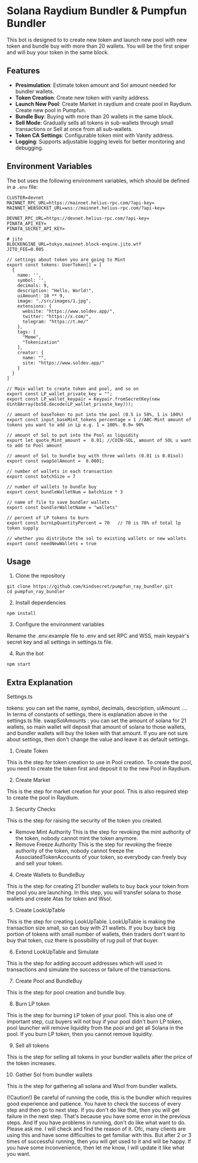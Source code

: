 # Solana Raydium Bundler & Pumpfun Bundler

This bot is designed to to create new token and launch new pool with new token and bundle buy with more than 20 wallets. You will be the first sniper and will buy your token in the same block.

## Features

- **Presimulation**: Estimate token amount and Sol amount needed for bundler wallets.
- **Token Creation**: Create new token with vanity address.
- **Launch New Pool**: Create Market in raydium and create pool in Raydium. Create new pool in Pumpfun.
- **Bundle Buy**: Buying with more than 20 wallets in the same block.
- **Sell Mode**: Gradually sells all tokens in sub-wallets through small transactions or Sell at once from all sub-wallets.
- **Token CA Settings**: Configurable token mint with Vanity address.
- **Logging**: Supports adjustable logging levels for better monitoring and debugging.

## Environment Variables

The bot uses the following environment variables, which should be defined in a `.env` file:

```env
CLUSTER=devnet
MAINNET_RPC_URL=https://mainnet.helius-rpc.com/?api-key=
MAINNET_WEBSOCKET_URL=wss://mainnet.helius-rpc.com/?api-key=

DEVNET_RPC_URL=https://devnet.helius-rpc.com/?api-key=
PINATA_API_KEY=
PINATA_SECRET_API_KEY=

# jito
BLOCKENGINE_URL=tokyo.mainnet.block-engine.jito.wtf
JITO_FEE=0.005

// settings about token you are going to Mint
export const tokens: UserToken[] = [
  {
    name: '',
    symbol: '',
    decimals: 9,
    description: "Hello, World!",
    uiAmount: 10 ** 9,
    image: "./src/images/1.jpg",
    extensions: {
      website: "https://www.soldev.app/",
      twitter: "https://x.com/",
      telegram: "https://t.me/"
    },
    tags: [
      "Meme",
      "Tokenization"
    ],
    creator: {
      name: "",
      site: "https://www.soldev.app/"
    }
  }
]

// Main wallet to create token and pool, and so on
export const LP_wallet_private_key = "";
export const LP_wallet_keypair = Keypair.fromSecretKey(new Uint8Array(bs58.decode(LP_wallet_private_key)));

// amount of baseToken to put into the pool (0.5 is 50%, 1 is 100%)
export const input_baseMint_tokens_percentage = 1 //ABC-Mint amount of tokens you want to add in Lp e.g. 1 = 100%. 0.9= 90%

// amount of Sol to put into the Pool as liquidity
export let quote_Mint_amount =  0.01; //COIN-SOL, amount of SOL u want to add to Pool amount

// amount of Sol to bundle buy with three wallets (0.01 is 0.01sol)
export const swapSolAmount =  0.0001;

// number of wallets in each transaction
export const batchSize = 7

// number of wallets to bundle buy
export const bundleWalletNum = batchSize * 3

// name of file to save bundler wallets
export const bundlerWalletName = "wallets"

// percent of LP tokens to burn
export const burnLpQuantityPercent = 70   // 70 is 70% of total lp token supply

// whether you distribute the sol to existing wallets or new wallets
export const needNewWallets = true
```

## Usage
1. Clone the repository
```
git clone https://github.com/kindsecret/pumpfun_ray_bundler.git
cd pumpfun_ray_bundler
```
2. Install dependencies
```
npm install
```
3. Configure the environment variables

Rename the .env.example file to .env and set RPC and WSS, main keypair's secret key and all settings in settings.ts file.

4. Run the bot

```
npm start
```

## Extra Explanation

Settings.ts

tokens: you can set the name, symbol, decimals, description, uiAmount ....
In terms of constants of settings, there is explanation above in the settings.ts file.
swapSolAmounts : you can set the amount of solana for 21 wallets, so main wallet will deposit that amount of solana to those wallets, and bundler wallets will buy the token with that amount.
If you are not sure about settings, then don't change the value and leave it as default settings.

1. Create Token

This is the step for token creation to use in Pool creation.
To create the pool, you need to create the token first and deposit it to the new Pool in Raydium.

2. Create Market

This is the step for market creation for your pool.
This is also required step to create the pool in Raydium.

3. Security Checks

This is the step for raising the security of the token you created.
 - Remove Mint Authority
     This is the step for revoking the mint authority of the token, nobody cannot mint the token anymore.
 - Remove Freeze Authority
     This is the step for revoking the freeze authority of the token, nobody cannot freeze the AssociatedTokenAccounts of your token, so everybody can freely buy and sell your token.

4. Create Wallets to BundleBuy

This is the step for creating 21 bundler wallets to buy back your token from the pool you are launching.
In this step, you will transfer solana to those wallets and create Atas for token and Wsol.

5. Create LookUpTable

This is the step for creating LookUpTable.
LookUpTable is making the transaction size small, so can buy with 21 wallets.
If you buy back big portion of tokens with small number of wallets, then traders don't want to buy that token, cuz there is possibility of rug pull of that buyer.

6. Extend LookUpTable and Simulate

This is the step for adding account addresses which will used in transactions and simulate the success or failure of the transactions.

7. Create Pool and BundleBuy

This is the step for pool creation and bundle buy.

8. Burn LP token

This is the step for burning LP token of your pool.
This is also one of important step, cuz buyers will not buy if your pool didn't burn LP token, pool launcher will remove liquidity from the pool and get all Solana in the pool.
If you burn LP token, then you cannot remove liquidity.

9. Sell all tokens

This is the step for selling all tokens in your bundler wallets after the price of the token increases.

10. Gather Sol from bundler wallets

This is the step for gathering all solana and Wsol from bundler wallets.

(!Caution!)
Be careful of running the code, this is the bundler which requires good experience and patience.
You have to check the success of every step and then go to next step.
If you don't do like that, then you will get failure in the next step.
That's because you have some error in the previous steps.
And If you have problems in running, don't do like what want to do.
Please ask me.
I will check and find the reason of it.
Ofc, many clients are using this and have some difficulties to get familiar with this.
But after 2 or 3 times of successful running, then you will get used to it and will be happy.
If you have some inconvenience, then let me know, I will update it like what you want.
